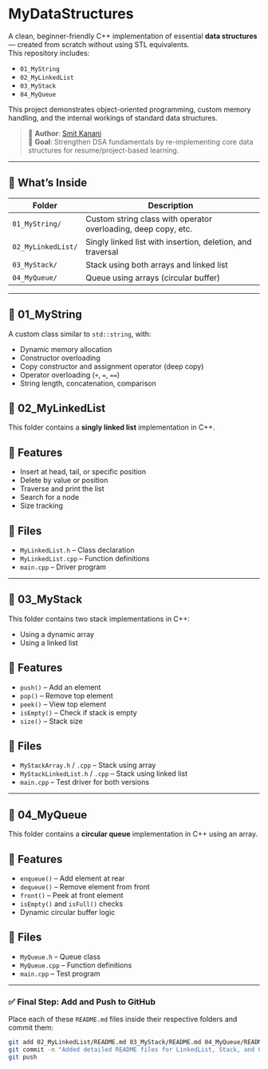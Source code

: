 # MyDataStructures

A clean, beginner-friendly C++ implementation of essential **data structures** — created from scratch without using STL equivalents.  
This repository includes:
- `01_MyString`
- `02_MyLinkedList`
- `03_MyStack`
- `04_MyQueue`

This project demonstrates object-oriented programming, custom memory handling, and the internal workings of standard data structures.

> 🔧 **Author**: [Smit Kanani](https://github.com/SmitKanani55)  
> 🎯 **Goal**: Strengthen DSA fundamentals by re-implementing core data structures for resume/project-based learning.

---

## 🌟 What’s Inside

| Folder            | Description                                 |
|-------------------|---------------------------------------------|
| `01_MyString/`     | Custom string class with operator overloading, deep copy, etc. |
| `02_MyLinkedList/` | Singly linked list with insertion, deletion, and traversal |
| `03_MyStack/`      | Stack using both arrays and linked list     |
| `04_MyQueue/`      | Queue using arrays (circular buffer)        |

---

## 🧱 01_MyString

A custom class similar to `std::string`, with:

- Dynamic memory allocation
- Constructor overloading
- Copy constructor and assignment operator (deep copy)
- Operator overloading (`+`, `=`, `==`)
- String length, concatenation, comparison



## 🧱 02_MyLinkedList 

This folder contains a **singly linked list** implementation in C++.

## 🔧 Features

- Insert at head, tail, or specific position
- Delete by value or position
- Traverse and print the list
- Search for a node
- Size tracking

## 📁 Files

- `MyLinkedList.h` – Class declaration
- `MyLinkedList.cpp` – Function definitions
- `main.cpp` – Driver program


---


## 🧱 03_MyStack 

This folder contains two stack implementations in C++:
- Using a dynamic array
- Using a linked list

## 🔧 Features

- `push()` – Add an element
- `pop()` – Remove top element
- `peek()` – View top element
- `isEmpty()` – Check if stack is empty
- `size()` – Stack size

## 📁 Files

- `MyStackArray.h` / `.cpp` – Stack using array
- `MyStackLinkedList.h` / `.cpp` – Stack using linked list
- `main.cpp` – Test driver for both versions



---



## 🧱 04_MyQueue 

This folder contains a **circular queue** implementation in C++ using an array.

## 🔧 Features

- `enqueue()` – Add element at rear
- `dequeue()` – Remove element from front
- `front()` – Peek at front element
- `isEmpty()` and `isFull()` checks
- Dynamic circular buffer logic

## 📁 Files

- `MyQueue.h` – Queue class
- `MyQueue.cpp` – Function definitions
- `main.cpp` – Test program



---

### ✅ Final Step: Add and Push to GitHub

Place each of these `README.md` files inside their respective folders and commit them:

```bash
git add 02_MyLinkedList/README.md 03_MyStack/README.md 04_MyQueue/README.md
git commit -m "Added detailed README files for LinkedList, Stack, and Queue"
git push

